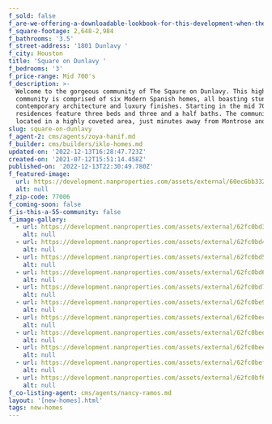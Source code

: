 ```yaml
---
f_sold: false
f_are-we-offering-a-downloadable-lookbook-for-this-development-when-they-submit-their-contact-info: false
f_square-footage: 2,648-2,984
f_bathrooms: '3.5'
f_street-address: '1801 Dunlavy '
f_city: Houston
title: 'Square on Dunlavy '
f_bedrooms: '3'
f_price-range: Mid 700's
f_description: >-
  Welcome to the gorgeous community of The Sqaure on Dunlavy. This high-end
  community is comprised of six Modern Spanish homes, all boasting stunning
  contemporary architecture and luxury finishes. Starting in the mid 700s, the
  residences feature three beds and three and a half baths. The community is
  located in a highly coveted area, just minutes away from Montrose and Midtown.
slug: square-on-dunlavy
f_agent-2: cms/agents/zoya-hanif.md
f_builder: cms/builders/iklo-homes.md
updated-on: '2022-12-13T16:28:47.723Z'
created-on: '2021-07-12T15:51:14.458Z'
published-on: '2022-12-13T22:30:49.780Z'
f_featured-image:
  url: https://development.nanproperties.com/assets/external/60ec6bb332f1c4c0dcca9042_final20rendering20_20041024_1.jpg
  alt: null
f_zip-code: 77006
f_coming-soon: false
f_is-this-a-55-community: false
f_image-gallery:
  - url: https://development.nanproperties.com/assets/external/62fc0bd3ef5931ae58e0f36a_dji_0179.jpg
    alt: null
  - url: https://development.nanproperties.com/assets/external/62fc0bd4bd311bcfef4933dd_dji_0180.jpg
    alt: null
  - url: https://development.nanproperties.com/assets/external/62fc0bd5c434410493202d03_dji_0182.jpg
    alt: null
  - url: https://development.nanproperties.com/assets/external/62fc0bd6bec704287b9131d3_dji_0183.jpg
    alt: null
  - url: https://development.nanproperties.com/assets/external/62fc0bd7bd311b1080493517_dji_0184.jpg
    alt: null
  - url: https://development.nanproperties.com/assets/external/62fc0be9caa606d24256da12_dji_0185.jpg
    alt: null
  - url: https://development.nanproperties.com/assets/external/62fc0becbec70463cc913883_dji_0186.jpg
    alt: null
  - url: https://development.nanproperties.com/assets/external/62fc0bed01e32be6de85413a_dji_0187.jpg
    alt: null
  - url: https://development.nanproperties.com/assets/external/62fc0bee80d53ad07cdbe19d_dsc00733-2.jpg
    alt: null
  - url: https://development.nanproperties.com/assets/external/62fc0befbec7042e6091391e_dsc00735-2.jpg
    alt: null
  - url: https://development.nanproperties.com/assets/external/62fc0bf6bec70462fc913a21_dsc00736-2.jpg
    alt: null
f_co-listing-agent: cms/agents/nancy-ramos.md
layout: '[new-homes].html'
tags: new-homes
---
```



